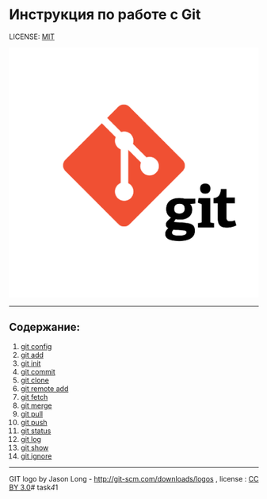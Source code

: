 # Инструкция по работе с Git

LICENSE: [MIT](./license.md)

![](./assets/git-logo.png)

---

## Содержание:
1. [git config](./config.md)
2. [git add](./add.md)
3. [git init](./init.md)
4. [git commit](./commit.md)
5. [git clone](./clone.md)
6. [git remote add](./remoteadd.md)
7. [git fetch](./fetch.md)
8. [git merge](./merge.md)
9. [git pull](./pull.md)
10. [git push](./push.md)
11. [git status](./syatus.md)
12. [git log](./log.mg)
13. [git show](./show.md)
14. [git ignore](./ignore.md)





---

GIT logo by Jason Long - http://git-scm.com/downloads/logos , license : [CC BY 3.0](https://creativecommons.org/licenses/by/3.0/)#   t a s k _ 4 _ 1 
 
 